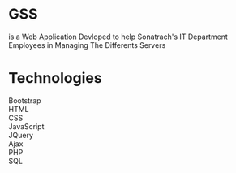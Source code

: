 # GSS 
is a Web Application Devloped to help Sonatrach's IT Department Employees in Managing The Differents Servers

# Technologies
Bootstrap<br/>
HTML<br/>
CSS<br/>
JavaScript<br/>
JQuery<br/>
Ajax<br/>
PHP<br/>
SQL<br/>
